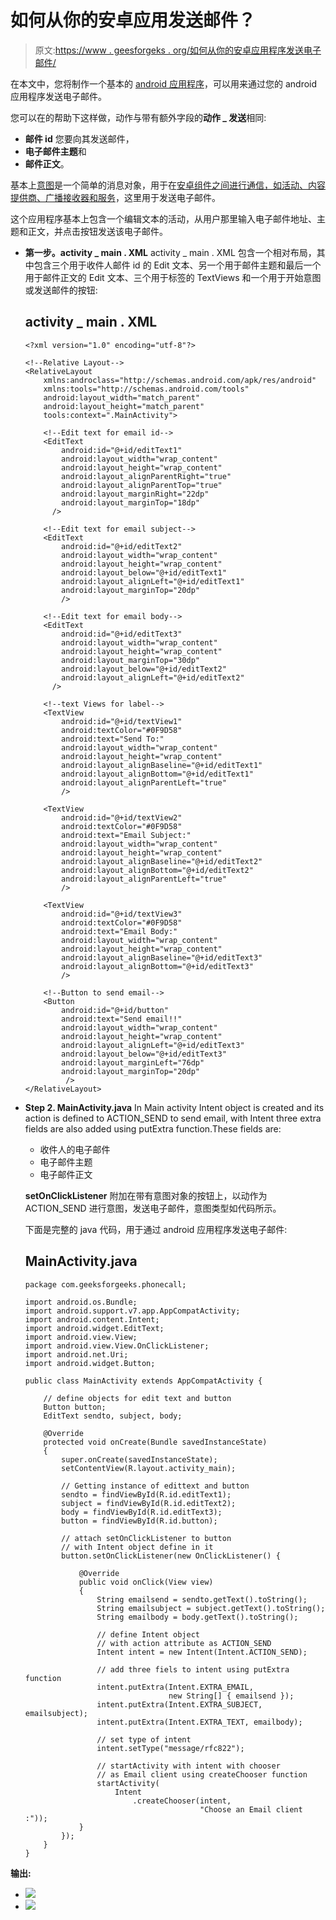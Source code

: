 # 如何从你的安卓应用发送邮件？

> 原文:[https://www . geesforgeks . org/如何从你的安卓应用程序发送电子邮件/](https://www.geeksforgeeks.org/how-to-send-an-email-from-your-android-app/)

在本文中，您将制作一个基本的 [android 应用程序](https://www.geeksforgeeks.org/android-app-development-fundamentals-for-beginners/)，可以用来通过您的 android 应用程序发送电子邮件。

您可以在的帮助下这样做，动作与带有额外字段的**动作 _ 发送**相同:

*   **邮件 id** 您要向其发送邮件，
*   **电子邮件主题**和
*   **邮件正文**。

基本上[意图](https://www.geeksforgeeks.org/android-implicit-and-explicit-intents-with-examples/)是一个简单的消息对象，用于在[安卓组件之间进行通信，如活动、内容提供商、广播接收器和服务](https://www.geeksforgeeks.org/components-android-application/)，这里用于发送电子邮件。

这个应用程序基本上包含一个编辑文本的活动，从用户那里输入电子邮件地址、主题和正文，并点击按钮发送该电子邮件。

*   **第一步。activity _ main . XML**
    activity _ main . XML 包含一个相对布局，其中包含三个用于收件人邮件 id 的 Edit 文本、另一个用于邮件主题和最后一个用于邮件正文的 Edit 文本、三个用于标签的 TextViews 和一个用于开始意图或发送邮件的按钮:

    ## activity _ main . XML

    ```
    <?xml version="1.0" encoding="utf-8"?>

    <!--Relative Layout-->
    <RelativeLayout
        xmlns:androclass="http://schemas.android.com/apk/res/android"  
        xmlns:tools="http://schemas.android.com/tools"  
        android:layout_width="match_parent"  
        android:layout_height="match_parent"  
        tools:context=".MainActivity">

        <!--Edit text for email id-->
        <EditText  
            android:id="@+id/editText1"  
            android:layout_width="wrap_content"  
            android:layout_height="wrap_content"  
            android:layout_alignParentRight="true"  
            android:layout_alignParentTop="true"  
            android:layout_marginRight="22dp"  
            android:layout_marginTop="18dp"  
          />  

        <!--Edit text for email subject-->
        <EditText  
            android:id="@+id/editText2"  
            android:layout_width="wrap_content"  
            android:layout_height="wrap_content"  
            android:layout_below="@+id/editText1"  
            android:layout_alignLeft="@+id/editText1"  
            android:layout_marginTop="20dp"  
            />    

        <!--Edit text for email body-->
        <EditText  
            android:id="@+id/editText3"  
            android:layout_width="wrap_content"  
            android:layout_height="wrap_content" 
            android:layout_marginTop="30dp"  
            android:layout_below="@+id/editText2"  
            android:layout_alignLeft="@+id/editText2"    
          />  

        <!--text Views for label-->
        <TextView  
            android:id="@+id/textView1" 
            android:textColor="#0F9D58"
            android:text="Send To:" 
            android:layout_width="wrap_content"  
            android:layout_height="wrap_content"  
            android:layout_alignBaseline="@+id/editText1"  
            android:layout_alignBottom="@+id/editText1"  
            android:layout_alignParentLeft="true"  
            />  

        <TextView  
            android:id="@+id/textView2" 
            android:textColor="#0F9D58"
            android:text="Email Subject:" 
            android:layout_width="wrap_content"  
            android:layout_height="wrap_content"  
            android:layout_alignBaseline="@+id/editText2"  
            android:layout_alignBottom="@+id/editText2"  
            android:layout_alignParentLeft="true"  
            />  

        <TextView  
            android:id="@+id/textView3"  
            android:textColor="#0F9D58"
            android:text="Email Body:"
            android:layout_width="wrap_content"  
            android:layout_height="wrap_content"  
            android:layout_alignBaseline="@+id/editText3"  
            android:layout_alignBottom="@+id/editText3"   
            />  

        <!--Button to send email-->
        <Button  
            android:id="@+id/button"  
            android:text="Send email!!"
            android:layout_width="wrap_content"  
            android:layout_height="wrap_content"  
            android:layout_alignLeft="@+id/editText3"  
            android:layout_below="@+id/editText3"  
            android:layout_marginLeft="76dp"  
            android:layout_marginTop="20dp"  
             />    
    </RelativeLayout>
    ```

*   **Step 2\. MainActivity.java**
    In Main activity Intent object is created and its action is defined to ACTION_SEND to send email, with Intent three extra fields are also added using putExtra function.These fields are:
    *   收件人的电子邮件
    *   电子邮件主题
    *   电子邮件正文

    **setOnClickListener** 附加在带有意图对象的按钮上，以动作为 ACTION_SEND 进行意图，发送电子邮件，意图类型如代码所示。

    下面是完整的 java 代码，用于通过 android 应用程序发送电子邮件:

    ## MainActivity.java

    ```
    package com.geeksforgeeks.phonecall;

    import android.os.Bundle;
    import android.support.v7.app.AppCompatActivity;
    import android.content.Intent;
    import android.widget.EditText;
    import android.view.View;
    import android.view.View.OnClickListener;
    import android.net.Uri;
    import android.widget.Button;

    public class MainActivity extends AppCompatActivity {

        // define objects for edit text and button
        Button button;
        EditText sendto, subject, body;

        @Override
        protected void onCreate(Bundle savedInstanceState)
        {
            super.onCreate(savedInstanceState);
            setContentView(R.layout.activity_main);

            // Getting instance of edittext and button
            sendto = findViewById(R.id.editText1);
            subject = findViewById(R.id.editText2);
            body = findViewById(R.id.editText3);
            button = findViewById(R.id.button);

            // attach setOnClickListener to button
            // with Intent object define in it
            button.setOnClickListener(new OnClickListener() {

                @Override
                public void onClick(View view)
                {
                    String emailsend = sendto.getText().toString();
                    String emailsubject = subject.getText().toString();
                    String emailbody = body.getText().toString();

                    // define Intent object
                    // with action attribute as ACTION_SEND
                    Intent intent = new Intent(Intent.ACTION_SEND);

                    // add three fiels to intent using putExtra function
                    intent.putExtra(Intent.EXTRA_EMAIL,
                                    new String[] { emailsend });
                    intent.putExtra(Intent.EXTRA_SUBJECT, emailsubject);
                    intent.putExtra(Intent.EXTRA_TEXT, emailbody);

                    // set type of intent
                    intent.setType("message/rfc822");

                    // startActivity with intent with chooser
                    // as Email client using createChooser function
                    startActivity(
                        Intent
                            .createChooser(intent,
                                           "Choose an Email client :"));
                }
            });
        }
    }
    ```

**输出:**

*   [![](img/83d686f6ba6563f7802f92096ef70162.png)](https://media.geeksforgeeks.org/wp-content/uploads/20191231212438/email2.jpeg)
*   [![](img/6b79948513edb0e474b7695e39044af4.png)](https://media.geeksforgeeks.org/wp-content/uploads/20191231212521/email1.jpeg)